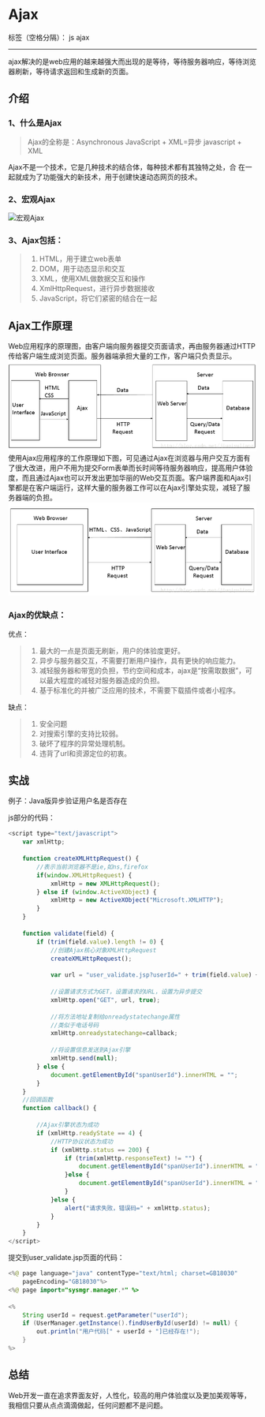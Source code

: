 ﻿# Ajax

标签（空格分隔）： js ajax

---
ajax解决的是web应用的越来越强大而出现的是等待，等待服务器响应，等待浏览器刷新，等待请求返回和生成新的页面。

介绍
---
### 1、什么是Ajax
>Ajax的全称是：Asynchronous  JavaScript  +  XML=异步 javascript + XML

Ajax不是一个技术，它是几种技术的结合体，每种技术都有其独特之处，合
在一起就成为了功能强大的新技术，用于创建快速动态网页的技术。

### 2、宏观Ajax
![宏观Ajax][2]
### 3、Ajax包括：
 >1. HTML，用于建立web表单
 >2. DOM，用于动态显示和交互
 >3. XML，使用XML做数据交互和操作
 >4. XmlHttpRequest，进行异步数据接收
 >5. JavaScript，将它们紧密的结合在一起


Ajax工作原理
---
Web应用程序的原理图，由客户端向服务器提交页面请求，再由服务器通过HTTP传给客户端生成浏览页面。服务器端承担大量的工作，客户端只负责显示。
![传统的Web应用程序原理图](./img/使用Ajax的Web应用程序.png)
使用Ajax应用程序的工作原理如下图，可见通过Ajax在浏览器与用户交互方面有了很大改进，用户不用为提交Form表单而长时间等待服务器响应，提高用户体验度，而且通过Ajax也可以开发出更加华丽的Web交互页面。客户端界面和Ajax引擎都是在客户端运行，这样大量的服务器工作可以在Ajax引擎处实现，减轻了服务器端的负担。
![使用Ajax的Web应用程序原理图](./img/传统Web应用程序.png)

### Ajax的优缺点：

优点：

 > 1. 最大的一点是页面无刷新，用户的体验度更好。
 > 2. 异步与服务器交互，不需要打断用户操作，具有更快的响应能力。
 > 3. 减轻服务器和带宽的负担，节约空间和成本，ajax是“按需取数据”，可以最大程度的减轻对服务器造成的负担。
 > 4. 基于标准化的并被广泛应用的技术，不需要下载插件或者小程序。

缺点：
>1. 安全问题
>2. 对搜索引擎的支持比较弱。
>3. 破坏了程序的异常处理机制。
>4. 违背了url和资源定位的初衷。

实战
-----
例子：Java版异步验证用户名是否存在

js部分的代码：
``` javascript
<script type="text/javascript">  
    var xmlHttp;  
       
    function createXMLHttpRequest() {  
        //表示当前浏览器不是ie,如ns,firefox  
        if(window.XMLHttpRequest) {  
            xmlHttp = new XMLHttpRequest();  
        } else if (window.ActiveXObject) {  
            xmlHttp = new ActiveXObject("Microsoft.XMLHTTP");  
        }  
    }  
      
    function validate(field) {  
        if (trim(field.value).length != 0) {  
            //创建Ajax核心对象XMLHttpRequest  
            createXMLHttpRequest();  
              
            var url = "user_validate.jsp?userId=" + trim(field.value) + "&time=" + new Date().getTime();  
              
            //设置请求方式为GET，设置请求的URL，设置为异步提交  
            xmlHttp.open("GET", url, true);  
              
            //将方法地址复制给onreadystatechange属性  
            //类似于电话号码  
            xmlHttp.onreadystatechange=callback;  
              
            //将设置信息发送到Ajax引擎  
            xmlHttp.send(null);  
        } else {  
            document.getElementById("spanUserId").innerHTML = "";  
        }     
    }  
    //回调函数  
    function callback() {  
          
        //Ajax引擎状态为成功  
        if (xmlHttp.readyState == 4) {  
            //HTTP协议状态为成功  
            if (xmlHttp.status == 200) {  
                if (trim(xmlHttp.responseText) != "") {  
                    document.getElementById("spanUserId").innerHTML = "<font color='red'>" + xmlHttp.responseText + "</font>"  
                }else {  
                    document.getElementById("spanUserId").innerHTML = "";  
                }  
            }else {  
                alert("请求失败，错误码=" + xmlHttp.status);  
            }  
        }  
    }  
</script>  
```
提交到user_validate.jsp页面的代码：
```java
<%@ page language="java" contentType="text/html; charset=GB18030"  
    pageEncoding="GB18030"%>  
<%@ page import="sysmgr.manager.*" %>  
  
<%  
    String userId = request.getParameter("userId");  
    if (UserManager.getInstance().findUserById(userId) != null) {  
        out.println("用户代码[" + userId + "]已经存在!");  
    }  
%>  
```
总结
---
Web开发一直在追求界面友好，人性化，较高的用户体验度以及更加美观等等，我相信只要从点点滴滴做起，任何问题都不是问题。


  [1]: http://img.blog.csdn.net/20140814192140794?watermark/2/text/aHR0cDovL2Jsb2cuY3Nkbi5uZXQvaml1cWl5dWxpYW5n/font/5a6L5L2T/fontsize/400/fill/I0JBQkFCMA==/dissolve/70/gravity/SouthEast
  [2]: http://img.blog.csdn.net/20151201214739872?watermark/2/text/aHR0cDovL2Jsb2cuY3Nkbi5uZXQv/font/5a6L5L2T/fontsize/400/fill/I0JBQkFCMA==/dissolve/70/gravity/SouthEast
  [3]: http://img.blog.csdn.net/20140814211608784?watermark/2/text/aHR0cDovL2Jsb2cuY3Nkbi5uZXQvaml1cWl5dWxpYW5n/font/5a6L5L2T/fontsize/400/fill/I0JBQkFCMA==/dissolve/70/gravity/SouthEast
  [4]: http://img.blog.csdn.net/20140814211555883?watermark/2/text/aHR0cDovL2Jsb2cuY3Nkbi5uZXQvaml1cWl5dWxpYW5n/font/5a6L5L2T/fontsize/400/fill/I0JBQkFCMA==/dissolve/70/gravity/SouthEast